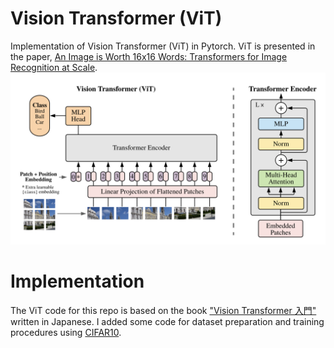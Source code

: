 # Vision Transformer (ViT)
Implementation of Vision Transformer (ViT) in Pytorch. ViT is presented in the paper, [An Image is Worth 16x16 Words: Transformers for Image Recognition at Scale](https://openreview.net/forum?id=YicbFdNTTy).
![](assets/vit.png)

# Implementation
The ViT code for this repo is based on the book ["Vision Transformer 入門"](https://gihyo.jp/book/2022/978-4-297-13058-9) written in Japanese. I added some code for dataset preparation and training procedures using [CIFAR10](https://www.cs.toronto.edu/~kriz/cifar.html).
